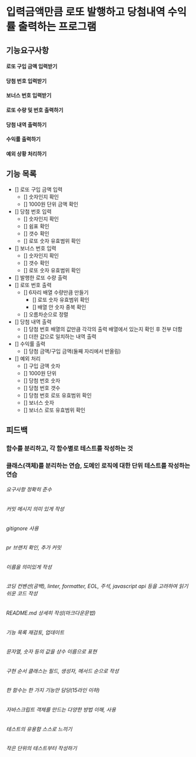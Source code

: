 # 입력금액만큼 로또 발행하고 당첨내역 수익률 출력하는 프로그램

## 기능요구사항

#### 로또 구입 금액 입력받기

#### 당첨 번호 입력받기

#### 보너스 번호 입력받기

#### 로또 수량 및 번호 출력하기

#### 당첨 내역 출력하기

#### 수익률 출력하기

#### 예외 상황 처리하기

## 기능 목록

- [] 로또 구입 금액 입력
  - [] 숫자인지 확인
  - [] 1000원 단위 금액 확인
- [] 당첨 번호 입력
  - [] 숫자인지 확인
  - [] 쉼표 확인
  - [] 갯수 확인
  - [] 로또 숫자 유효범위 확인
- [] 보너스 번호 입력
  - [] 숫자인지 확인
  - [] 갯수 확인
  - [] 로또 숫자 유효범위 확인
- [] 발행한 로또 수량 출력
- [] 로또 번호 출력
  - [] 6자리 배열 수량만큼 만들기
    - [] 로또 숫자 유효범위 확인
    - [] 배열 안 숫자 중복 확인
  - [] 오름차순으로 정렬
- [] 당첨 내역 출력
  - [] 당첨 번호 배열의 값만큼 각각의 출력 배열에서 있는지 확인 후 전부 더함
  - [] 더한 값으로 일치하는 내역 출력
- [] 수익률 출력
  - [] 당첨 금액/구입 금액(둘째 자리에서 반올림)
- [] 예외 처리
  - [] 구입 금액 숫자
  - [] 1000원 단위
  - [] 당첨 번호 숫자
  - [] 당첨 번호 갯수
  - [] 당첨 번호 로또 유효범위 확인
  - [] 보너스 숫자
  - [] 보너스 로또 유효범위 확인

## 피드백

### 함수를 분리하고, 각 함수별로 테스트를 작성하는 것

### 클래스(객체)를 분리하는 연습, 도메인 로직에 대한 단위 테스트를 작성하는 연습

###### 요구사항 정확히 준수

###### 커밋 메시지 의미 있게 작성

###### gitignore 사용

###### pr 브랜치 확인, 추가 커밋

###### 이름을 의미있게 작성

###### 코딩 컨벤션(공백), linter, formatter, EOL, 주석, javascript api 등을 고려하여 읽기 쉬운 코드 작성

###### README.md 상세히 작성(마크다운문법)

###### 기능 목록 재검토, 업데이트

###### 문자열, 숫자 등의 값을 상수 이름으로 표현

###### 구현 순서 클래스는 필드, 생성자, 메서드 순으로 작성

###### 한 함수는 한 가지 기능만 담당(15라인 이하)

###### 자바스크립트 객체를 만드는 다양한 방법 이해, 사용

###### 테스트의 유용함 스스로 느끼기

###### 작은 단위의 테스트부터 작성하기
